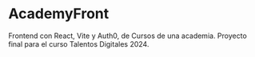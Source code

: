 # AcademyFront
Frontend con React, Vite y Auth0, de Cursos de una academia. Proyecto final para el curso Talentos Digitales 2024.
